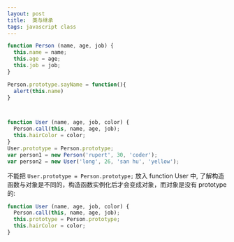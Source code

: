 ```yaml
---
layout: post
title:  类与继承
tags: javascript class
---
```


```js
function Person (name, age, job) {
  this.name = name;
  this.age = age;
  this.job = job;
}

Person.prototype.sayName = function(){
  alert(this.name)
}



function User (name, age, job, color) {
  Person.call(this, name, age, job);
  this.hairColor = color;
}
User.prototype = Person.prototype;
var person1 = new Person('rupert', 30, 'coder');
var person2 = new User('long', 26, 'san hu', 'yellow');

```

不能把 `User.prototype = Person.prototype;` 放入 function User 中,
了解构造函数与对象是不同的，构造函数实例化后才会变成对象，而对象是没有 prototype的:

```js
function User (name, age, job, color) {
  Person.call(this, name, age, job);
  this.prototype = Person.prototype;
  this.hairColor = color;
}
```
